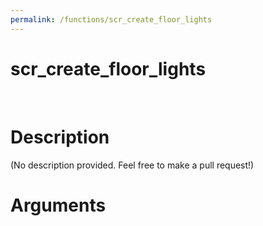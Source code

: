 ```yaml
---
permalink: /functions/scr_create_floor_lights
---
```

# scr_create_floor_lights  
&nbsp;  
# Description  
(No description provided. Feel free to make a pull request!) 
&nbsp;  
# Arguments


